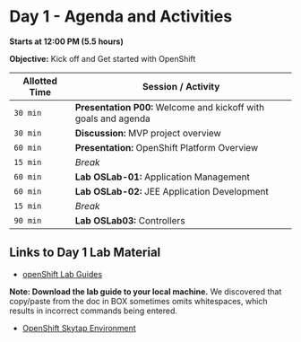 # Day 1 - Agenda and Activities

**Starts at 12:00 PM (5.5 hours)**

**Objective:** Kick off and Get started with OpenShift


Allotted Time | Session / Activity 
-------|-------------------
`30 min` | **Presentation P00:** Welcome and kickoff with goals and agenda
`30 min` | **Discussion:** MVP project overview
`60 min` | **Presentation:** OpenShift Platform Overview
`15 min` | *Break*
`60 min` | **Lab OSLab-01:** Application Management
`60 min` | **Lab OSLab-02:** JEE Application Development
`15 min` | *Break*
`90 min` | **Lab OSLab03:** Controllers


## **Links to Day 1 Lab Material**


  - [openShift Lab Guides](https://ibm.box.com/v/Openshift-Labs)
  
  **Note: Download the lab guide to your local machine.** We discovered that copy/paste from the doc in BOX sometimes omits whitespaces, which results in incorrect commands being entered. 
  
  - [OpenShift Skytap Environment](https://ibm.biz/oslabs-ap1)
  
  
